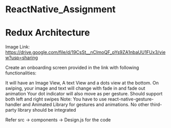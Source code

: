 # ReactNative_Assignment
# Redux Architecture

Image Link:
https://drive.google.com/file/d/19CsSt__nCImoQF_pYs9ZA1nbaUU1FUx3/view?usp=sharing
 

Create an onboarding screen provided in the link with following functionalities:

It will have an Image View, A text View and a dots view at the bottom.
On swiping, your image and text will change with fade in and fade out animation
Your dot indicator will also move as per gesture.
Should support both left and right swipes
Note: You have to use react-native-gesture-handler and Animated Library for gestures and animations. No other third-party library should be integrated

Refer src -> components -> Design.js for the code

